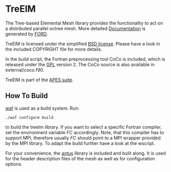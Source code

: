 TreElM
======

The Tree-based Elemental Mesh library provides the functionality to act on a
distributed parallel octree mesh.
More detailed
[Documentation](https://geb.inf.tu-dresden.de/doxy/treelm/index.html) is
generated by [FORD](https://github.com/cmacmackin/ford).

TreElM is licensed under the simplified
[BSD license](http://www.opensource.org/licenses/BSD-2-Clause).
Please have a look in the included COPYRIGHT file for more details.

In the build script, the Fortran preprocessing tool CoCo is included, which is
released under the [GPL](http://www.opensource.org/licenses/gpl-2.0.php) version 2.
The CoCo source is also available in external/coco.f90.

TreElM is part of the [APES suite](https://apes.osdn.io/).


How To Build
------------

[waf](https://waf.io/) is used as a build system.
Run:

~~~~~~~~~~~~~~~~~~~~~{.sh}
./waf configure build
~~~~~~~~~~~~~~~~~~~~~

to build the treelm library.
If you want to select a specific Fortran compiler, set the environment variable
*FC* accordingly. Note, that this compiler has to support MPI, therefore usually
*FC* should point to a MPI wrapper provided by the MPI library.
To adapt the build further have a look at the wscript.

For your convenience, the [aotus](https://apes.osdn.io/pages/aotus) library is
included and built along.
It is used for the header description files of the mesh as well as for
configuration options.
